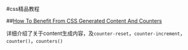 #css精品教程

##[How To Benefit From CSS Generated Content And Counters](http://coding.smashingmagazine.com/2013/04/12/css-generated-content-counters/)

详细介绍了关于content生成内容，及`counter-reset`，`counter-increment`，`counter()`，`counters()`
